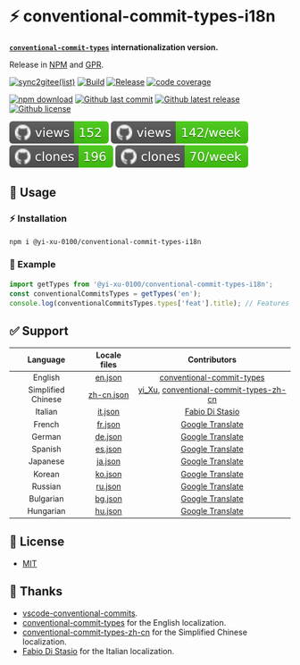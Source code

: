 # ⚡️ conventional-commit-types-i18n

**[`conventional-commit-types`](https://www.npmjs.com/package/conventional-commit-types) internationalization version.**

Release in [NPM](https://www.npmjs.com/package/@yi-xu-0100/conventional-commit-types-i18n) and [GPR](https://github.com/yi-Xu-0100/conventional-commit-types-i18n/packages/628736).

[![sync2gitee(list)](<https://github.com/yi-Xu-0100/hub-mirror/workflows/sync2gitee(list)/badge.svg>)](https://github.com/yi-Xu-0100/hub-mirror)
[![Build](https://github.com/yi-Xu-0100/conventional-commit-types-i18n/workflows/build/badge.svg)](https://github.com/yi-Xu-0100/conventional-commit-types-i18n/actions?query=workflow%3Abuild)
[![Release](https://github.com/yi-Xu-0100/conventional-commit-types-i18n/workflows/release/badge.svg)](https://github.com/yi-Xu-0100/conventional-commit-types-i18n/actions?query=workflow%3Arelease)
[![code coverage](https://img.shields.io/codecov/c/github/yi-Xu-0100/conventional-commit-types-i18n)](https://app.codecov.io/gh/yi-Xu-0100/conventional-commit-types-i18n)

[![npm download](https://img.shields.io/npm/dt/@yi-xu-0100/conventional-commit-types-i18n)](https://www.npmjs.com/package/@yi-xu-0100/conventional-commit-types-i18n)
[![Github last commit](https://img.shields.io/github/last-commit/yi-Xu-0100/repo-list-generator)](https://github.com/yi-Xu-0100/repo-list-generator)
[![Github latest release](https://img.shields.io/github/v/release/yi-Xu-0100/repo-list-generator)](https://github.com/yi-Xu-0100/repo-list-generator/releases)
[![Github license](https://img.shields.io/github/license/yi-Xu-0100/repo-list-generator)](./LICENSE)

[![views](https://raw.githubusercontent.com/yi-Xu-0100/traffic2badge/traffic/traffic-conventional-commit-types-i18n/views.svg)](https://github.com/yi-Xu-0100/traffic2badge/tree/traffic#-conventional-commit-types-i18n)
[![views per week](https://raw.githubusercontent.com/yi-Xu-0100/traffic2badge/traffic/traffic-conventional-commit-types-i18n/views_per_week.svg)](https://github.com/yi-Xu-0100/traffic2badge/tree/traffic#-conventional-commit-types-i18n)
[![clones](https://raw.githubusercontent.com/yi-Xu-0100/traffic2badge/traffic/traffic-conventional-commit-types-i18n/clones.svg)](https://github.com/yi-Xu-0100/traffic2badge/tree/traffic#-conventional-commit-types-i18n)
[![clones per week](https://raw.githubusercontent.com/yi-Xu-0100/traffic2badge/traffic/traffic-conventional-commit-types-i18n/clones_per_week.svg)](https://github.com/yi-Xu-0100/traffic2badge/tree/traffic#-conventional-commit-types-i18n)

## 🚀 Usage

### ⚡ Installation

```bash
npm i @yi-xu-0100/conventional-commit-types-i18n
```

### 🎨 Example

```js
import getTypes from '@yi-xu-0100/conventional-commit-types-i18n';
const conventionalCommitsTypes = getTypes('en');
console.log(conventionalCommitsTypes.types['feat'].title); // Features
```

## ✅ Support

|      Language      | Locale files |                Contributors                |
| :----------------: | :----------: | :----------------------------------------: |
|      English       |  [en.json]   |        [conventional-commit-types]         |
| Simplified Chinese | [zh-cn.json] | [yi_Xu], [conventional-commit-types-zh-cn] |
|      Italian       |  [it.json]   |             [Fabio Di Stasio]              |
|       French       |  [fr.json]   |             [Google Translate]             |
|       German       |  [de.json]   |             [Google Translate]             |
|      Spanish       |  [es.json]   |             [Google Translate]             |
|      Japanese      |  [ja.json]   |             [Google Translate]             |
|       Korean       |  [ko.json]   |             [Google Translate]             |
|      Russian       |  [ru.json]   |             [Google Translate]             |
|     Bulgarian      |  [bg.json]   |             [Google Translate]             |
|     Hungarian      |  [hu.json]   |             [Google Translate]             |

[en.json]: https://github.com/yi-Xu-0100/conventional-commit-types-i18n/blob/main/locale/en.json
[conventional-commit-types]: https://github.com/commitizen/conventional-commit-types
[zh-cn.json]: https://github.com/yi-Xu-0100/conventional-commit-types-i18n/blob/main/locale/zh-cn.json
[yi_xu]: https://github.com/yi-Xu-0100
[conventional-commit-types-zh-cn]: https://github.com/FieldTech/conventional-commit-types-zh-cn
[it.json]: https://github.com/yi-Xu-0100/conventional-commit-types-i18n/blob/main/locale/it.json
[fabio di stasio]: https://github.com/Fabio286
[fr.json]: https://github.com/yi-Xu-0100/conventional-commit-types-i18n/blob/main/locale/fr.json
[google translate]: https://translate.google.com/
[de.json]: https://github.com/yi-Xu-0100/conventional-commit-types-i18n/blob/main/locale/de.json
[es.json]: https://github.com/yi-Xu-0100/conventional-commit-types-i18n/blob/main/locale/es.json
[ja.json]: https://github.com/yi-Xu-0100/conventional-commit-types-i18n/blob/main/locale/ja.json
[ko.json]: https://github.com/yi-Xu-0100/conventional-commit-types-i18n/blob/main/locale/ko.json
[ru.json]: https://github.com/yi-Xu-0100/conventional-commit-types-i18n/blob/main/locale/ru.json
[bg.json]: https://github.com/yi-Xu-0100/conventional-commit-types-i18n/blob/main/locale/bg.json
[hu.json]: https://github.com/yi-Xu-0100/conventional-commit-types-i18n/blob/main/locale/hu.json

## 📄 License

- [MIT](https://github.com/yi-Xu-0100/conventional-commit-types-i18n/blob/main/LICENSE)

## 🎉 Thanks

- [vscode-conventional-commits](https://github.com/vivaxy/vscode-conventional-commits).
- [conventional-commit-types](https://github.com/commitizen/conventional-commit-types) for the English localization.
- [conventional-commit-types-zh-cn](https://github.com/FieldTech/conventional-commit-types-zh-cn) for the Simplified Chinese localization.
- [Fabio Di Stasio](https://github.com/Fabio286) for the Italian localization.
